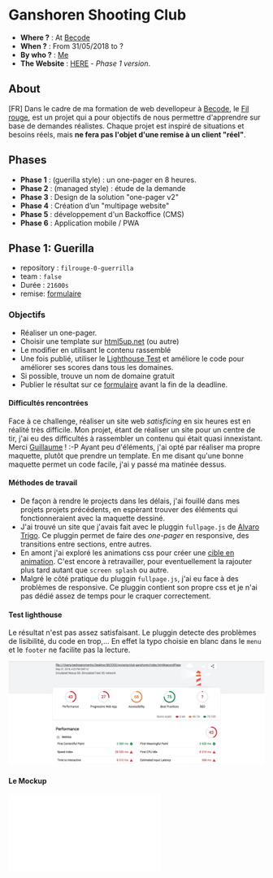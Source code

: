 # Ganshoren Shooting Club
- **Where ?** : At [Becode]()
- **When ?** :  From 31/05/2018 to ?
- **By who ?** : [Me]()
- **The Website** : [HERE]() - *Phase 1 version*.

## About

[FR]
Dans le cadre de ma formation de web devellopeur à [Becode](), le [Fil rouge](), est un projet qui a pour objectifs de nous permettre d'apprendre sur base de demandes réalistes.
Chaque projet est inspiré de situations et besoins réels, mais **ne fera pas l'objet d'une remise à un client "réel"**.

## Phases

- **Phase 1** : (guerilla style) : un one-pager en 8 heures.
- **Phase 2** : (managed style) : étude de la demande
- **Phase 3** : Design de la solution "one-pager v2"
- **Phase 4** : Création d’un "multipage website"
- **Phase 5** : développement d'un Backoffice (CMS)
- **Phase 6** : Application mobile / PWA


## Phase 1: Guerilla

- repository : `filrouge-0-guerrilla`
- team : `false`
- Durée : `21600s`
- remise: [formulaire](https://goo.gl/forms/ov5m6hVD4ZUxY2Yc2)

### Objectifs

- Réaliser un one-pager.
- Choisir une template sur [html5up.net](https://html5up.net/) (ou autre)
- Le modifier en utilisant le contenu rassemblé
- Une fois publié, utiliser le [Lighthouse Test](https://developers.google.com/web/tools/lighthouse/) et améliore le code pour améliorer ses scores dans tous les domaines.
- Si possible, trouve un nom de domaine gratuit
- Publier le résultat sur ce [formulaire](https://goo.gl/forms/ov5m6hVD4ZUxY2Yc2) avant la fin de la deadline.

#### Difficultés rencontrées

Face à ce challenge, réaliser un site web *satisficing* en six heures est en réalité très difficile. Mon projet, étant de réaliser un site pour un centre de tir, j'ai eu des difficultés à rassembler un contenu qui était quasi innexistant. Merci [Guillaume]() ! :-P
Ayant peu d'éléments, j'ai opté par réaliser ma propre maquette, plutôt que prendre un template. En me disant qu'une bonne maquette permet un code facile, j'ai y passé ma matinée dessus. 

#### Méthodes de travail

- De façon à rendre le projects dans les délais, j'ai fouillé dans mes projets projets précédents, en espèrant trouver des éléments qui fonctionneraient avec la maquette dessiné.
- J'ai trouvé un site que j'avais fait avec le pluggin `fullpage.js` de [Alvaro Trigo](). Ce pluggin permet de faire des *one-pager* en responsive, des transitions entre sections, entre autres.
- En amont j'ai exploré les animations css pour créer une [cible en animation](https://codepen.io/pedroseromenho/pen/GGJKog). C'est encore à retravailler, pour eventuellement la rajouter plus tard autant que `screen splash` ou autre.
- Malgré le côté pratique du pluggin `fullpage.js`, j'ai eu face à des problèmes de responsive. Ce pluggin contient son propre css et je n'ai pas dédié assez de temps pour le craquer correctement.

#### Test lighthouse

Le résultat n'est pas assez satisfaisant. Le pluggin detecte des problèmes de lisibilité, du code en trop,... En effet la typo choisie en blanc dans le `menu` et le `footer` ne facilite pas la lecture.

![test](light-house.png)

#### Le Mockup

![mockup](mockup.pdf)
